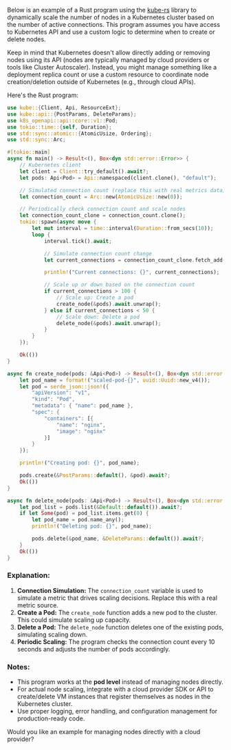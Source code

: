 Below is an example of a Rust program using the [kube-rs](https://github.com/kube-rs/kube-rs) library to dynamically scale the number of nodes in a Kubernetes cluster based on the number of active connections. This program assumes you have access to Kubernetes API and use a custom logic to determine when to create or delete nodes.

Keep in mind that Kubernetes doesn't allow directly adding or removing nodes using its API (nodes are typically managed by cloud providers or tools like Cluster Autoscaler). Instead, you might manage something like a deployment replica count or use a custom resource to coordinate node creation/deletion outside of Kubernetes (e.g., through cloud APIs).

Here's the Rust program:

```rust
use kube::{Client, Api, ResourceExt};
use kube::api::{PostParams, DeleteParams};
use k8s_openapi::api::core::v1::Pod;
use tokio::time::{self, Duration};
use std::sync::atomic::{AtomicUsize, Ordering};
use std::sync::Arc;

#[tokio::main]
async fn main() -> Result<(), Box<dyn std::error::Error>> {
    // Kubernetes client
    let client = Client::try_default().await?;
    let pods: Api<Pod> = Api::namespaced(client.clone(), "default");

    // Simulated connection count (replace this with real metrics data)
    let connection_count = Arc::new(AtomicUsize::new(0));

    // Periodically check connection count and scale nodes
    let connection_count_clone = connection_count.clone();
    tokio::spawn(async move {
        let mut interval = time::interval(Duration::from_secs(10));
        loop {
            interval.tick().await;

            // Simulate connection count change
            let current_connections = connection_count_clone.fetch_add(10, Ordering::Relaxed);

            println!("Current connections: {}", current_connections);

            // Scale up or down based on the connection count
            if current_connections > 100 {
                // Scale up: Create a pod
                create_node(&pods).await.unwrap();
            } else if current_connections < 50 {
                // Scale down: Delete a pod
                delete_node(&pods).await.unwrap();
            }
        }
    });

    Ok(())
}

async fn create_node(pods: &Api<Pod>) -> Result<(), Box<dyn std::error::Error>> {
    let pod_name = format!("scaled-pod-{}", uuid::Uuid::new_v4());
    let pod = serde_json::json!({
        "apiVersion": "v1",
        "kind": "Pod",
        "metadata": { "name": pod_name },
        "spec": {
            "containers": [{
                "name": "nginx",
                "image": "nginx"
            }]
        }
    });

    println!("Creating pod: {}", pod_name);

    pods.create(&PostParams::default(), &pod).await?;
    Ok(())
}

async fn delete_node(pods: &Api<Pod>) -> Result<(), Box<dyn std::error::Error>> {
    let pod_list = pods.list(&Default::default()).await?;
    if let Some(pod) = pod_list.items.get(0) {
        let pod_name = pod.name_any();
        println!("Deleting pod: {}", pod_name);

        pods.delete(&pod_name, &DeleteParams::default()).await?;
    }
    Ok(())
}
```

### Explanation:
1. **Connection Simulation:** The `connection_count` variable is used to simulate a metric that drives scaling decisions. Replace this with a real metric source.
2. **Create a Pod:** The `create_node` function adds a new pod to the cluster. This could simulate scaling up capacity.
3. **Delete a Pod:** The `delete_node` function deletes one of the existing pods, simulating scaling down.
4. **Periodic Scaling:** The program checks the connection count every 10 seconds and adjusts the number of pods accordingly.

### Notes:
- This program works at the **pod level** instead of managing nodes directly.
- For actual node scaling, integrate with a cloud provider SDK or API to create/delete VM instances that register themselves as nodes in the Kubernetes cluster.
- Use proper logging, error handling, and configuration management for production-ready code.

Would you like an example for managing nodes directly with a cloud provider?

